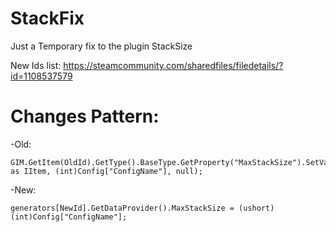 # StackFix
Just a Temporary fix to the plugin StackSize

New Ids list:
https://steamcommunity.com/sharedfiles/filedetails/?id=1108537579

# Changes Pattern:

  -Old:
  
	GIM.GetItem(OldId).GetType().BaseType.GetProperty("MaxStackSize").SetValue(GIM.GetItem(OldId) as IItem, (int)Config["ConfigName"], null);
  
  -New:
  
	generators[NewId].GetDataProvider().MaxStackSize = (ushort)(int)Config["ConfigName"];
